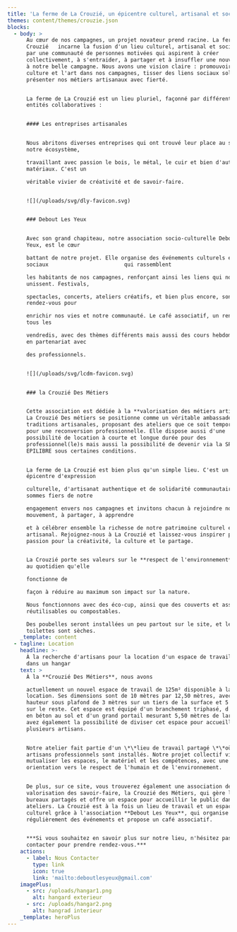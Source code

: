 ```yaml
---
title: 'La ferme de La Crouzié, un épicentre culturel, artisanal et social'
themes: content/themes/crouzie.json
blocks:
  - body: >
      Au cœur de nos campagnes, un projet novateur prend racine. La ferme de La
      Crouzié   incarne la fusion d'un lieu culturel, artisanal et social, porté
      par une communauté de personnes motivées qui aspirent à créer
      collectivement, à s'entraider, à partager et à insuffler une nouvelle vie
      à notre belle campagne. Nous avons une vision claire : promouvoir la
      culture et l'art dans nos campagnes, tisser des liens sociaux solides et
      présenter nos métiers artisanaux avec fierté.


      La ferme de La Crouzié est un lieu pluriel, façonné par différentes
      entités collaboratives :


      #### Les entreprises artisanales


      Nous abritons diverses entreprises qui ont trouvé leur place au sein de
      notre écosystème,

      travaillant avec passion le bois, le métal, le cuir et bien d'autres
      matériaux. C'est un

      véritable vivier de créativité et de savoir-faire.


      ![](/uploads/svg/dly-favicon.svg)


      ### Debout Les Yeux


      Avec son grand chapiteau, notre association socio-culturelle Debout Les
      Yeux, est le cœur

      battant de notre projet. Elle organise des événements culturels et
      sociaux                        qui rassemblent

      les habitants de nos campagnes, renforçant ainsi les liens qui nous
      unissent. Festivals,

      spectacles, concerts, ateliers créatifs, et bien plus encore, sont au
      rendez-vous pour

      enrichir nos vies et notre communauté. Le café associatif, un rendez-vous
      tous les

      vendredis, avec des thèmes différents mais aussi des cours hebdomadaires
      en partenariat avec

      des professionnels.


      ![](/uploads/svg/lcdm-favicon.svg)


      ### la Crouzié Des Métiers


      Cette association est dédiée à la **valorisation des métiers artisanaux**.
      La Crouzié Des métiers se positionne comme un véritable ambassadeur de nos
      traditions artisanales, proposant des ateliers que ce soit temporaire ou
      pour une reconversion professionnelle. Elle dispose aussi d'une
      possibilité de location à courte et longue durée pour des
      professionnel(le)s mais aussi la possibilité de devenir via la SPI
      EPILIBRE sous certaines conditions.


      La ferme de La Crouzié est bien plus qu'un simple lieu. C'est un véritable
      épicentre d'expression

      culturelle, d'artisanat authentique et de solidarité communautaire. Nous
      sommes fiers de notre

      engagement envers nos campagnes et invitons chacun à rejoindre notre
      mouvement, à partager, à apprendre

      et à célébrer ensemble la richesse de notre patrimoine culturel et
      artisanal. Rejoignez-nous à La Crouzié et laissez-vous inspirer par notre
      passion pour la créativité, la culture et le partage.


      La Crouzié porte ses valeurs sur le **respect de l'environnement**. C'est
      au quotidien qu'elle

      fonctionne de

      façon à réduire au maximum son impact sur la nature.

      Nous fonctionnons avec des éco-cup, ainsi que des couverts et assiettes
      réutilisables ou compostables.

      Des poubelles seront installées un peu partout sur le site, et les
      toilettes sont sèches.
    _template: content
  - tagline: Location
    headline: >-
      À la recherche d'artisans pour la location d'un espace de travail partagé
      dans un hangar 
    text: >
      À la **Crouzié Des Métiers**, nous avons

      actuellement un nouvel espace de travail de 125m² disponible à la
      location. Ses dimensions sont de 10 mètres par 12,50 mètres, avec une
      hauteur sous plafond de 3 mètres sur un tiers de la surface et 5 mètres
      sur le reste. Cet espace est équipé d'un branchement triphasé, d'une dalle
      en béton au sol et d'un grand portail mesurant 5,50 mètres de large. Vous
      avez également la possibilité de diviser cet espace pour accueillir
      plusieurs artisans.


      Notre atelier fait partie d'un \*\*lieu de travail partagé \*\*où d'autres
      artisans professionnels sont installés. Notre projet collectif vise à
      mutualiser les espaces, le matériel et les compétences, avec une forte
      orientation vers le respect de l'humain et de l'environnement.


      De plus, sur ce site, vous trouverez également une association dédiée à la
      valorisation des savoir-faire, la Crouzié des Métiers, qui gère les
      bureaux partagés et offre un espace pour accueillir le public dans les
      ateliers. La Crouzié est à la fois un lieu de travail et un espace
      culturel grâce à l'association **Debout Les Yeux**, qui organise
      régulièrement des événements et propose un café associatif.


      ***Si vous souhaitez en savoir plus sur notre lieu, n'hésitez pas à nous
      contacter pour prendre rendez-vous.***
    actions:
      - label: Nous Contacter
        type: link
        icon: true
        link: 'mailto:deboutlesyeux@gmail.com'
    imagePlus:
      - src: /uploads/hangar1.png
        alt: hangard exterieur
      - src: /uploads/hangar2.png
        alt: hangrad interieur
    _template: heroPlus
---
```


